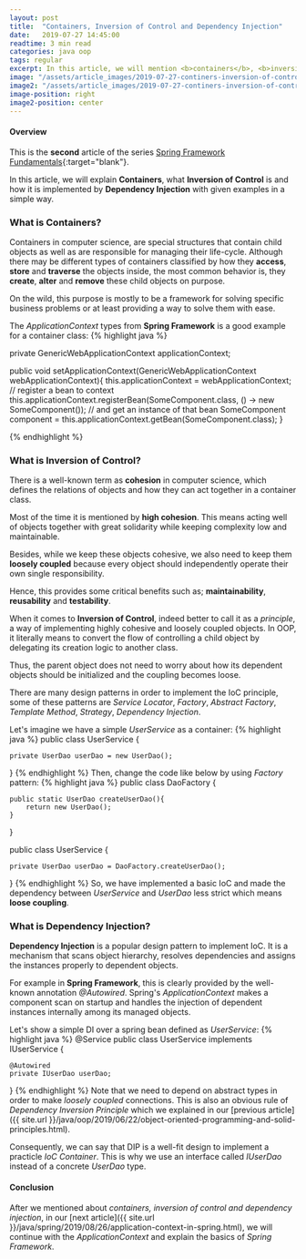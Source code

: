 ```yaml
---
layout: post
title:  "Containers, Inversion of Control and Dependency Injection"
date:   2019-07-27 14:45:00
readtime: 3 min read
categories: java oop
tags: regular
excerpt: In this article, we will mention <b>containers</b>, <b>inversion of control</b> and <b>dependency injection</b> and give some examples about how they are applied in a simple way.
image: "/assets/article_images/2019-07-27-continers-inversion-of-control-and-dependency-injection/containers-ioc-di.png"
image2: "/assets/article_images/2019-07-27-continers-inversion-of-control-and-dependency-injection/containers-ioc-di-mobile.png"
image-position: right
image2-position: center
---
```

#### Overview
This is the **second** article of the series [Spring Framework Fundamentals](https://github.com/yavuztas/java-spring-fundamentals){:target="blank"}.

In this article, we will explain **Containers**, what **Inversion of Control** is and how it is implemented by **Dependency Injection** with given examples in a simple way.
### What is Containers?
Containers in computer science, are special structures that contain child objects as well as are responsible for managing their life-cycle. Although there may be different types of containers classified by how they **access**, **store** and **traverse** the objects inside, the most common behavior is, they **create**, **alter** and **remove** these child objects on purpose.

On the wild, this purpose is mostly to be a framework for solving specific business problems or at least providing a way to solve them with ease.

The *ApplicationContext* types from **Spring Framework** is a good example for a container class:
{% highlight java %}

private GenericWebApplicationContext applicationContext;

public void setApplicationContext(GenericWebApplicationContext webApplicationContext){
    this.applicationContext = webApplicationContext;
    // register a bean to context
    this.applicationContext.registerBean(SomeComponent.class, () -> new SomeComponent());
    // and get an instance of that bean
    SomeComponent component = this.applicationContext.getBean(SomeComponent.class);
}

{% endhighlight %}
### What is Inversion of Control?
There is a well-known term as **cohesion** in computer science, which defines the relations of objects and how they can act together in a container class.

Most of the time it is mentioned by **high cohesion**. This means acting well of objects together with great solidarity while keeping complexity low and maintainable.

Besides, while we keep these objects cohesive, we also need to keep them **loosely coupled** because every object should independently operate their own single responsibility.

Hence, this provides some critical benefits such as; **maintainability**, **reusability** and **testability**.

When it comes to **Inversion of Control**, indeed better to call it as a *principle*, a way of implementing highly cohesive and loosely coupled objects. In OOP, it literally means to convert the flow of controlling a child object by delegating its creation logic to another class.

Thus, the parent object does not need to worry about how its dependent objects should be initialized and the coupling becomes loose.

There are many design patterns in order to implement the IoC principle, some of these patterns are *Service Locator*, *Factory*, *Abstract Factory*, *Template Method*, *Strategy*, *Dependency Injection*.

Let's imagine we have a simple *UserService* as a container:
{% highlight java %}
public class UserService {

    private UserDao userDao = new UserDao();

}
{% endhighlight %}
Then, change the code like below by using *Factory* pattern:
{% highlight java %}
public class DaoFactory {

    public static UserDao createUserDao(){
        return new UserDao();
    }

}

public class UserService {

    private UserDao userDao = DaoFactory.createUserDao();

}
{% endhighlight %}
So, we have implemented a basic IoC and made the dependency between *UserService* and *UserDao* less strict which means **loose coupling**.
### What is Dependency Injection?
**Dependency Injection** is a popular design pattern to implement IoC. It is a mechanism that scans object hierarchy, resolves dependencies and assigns the instances properly to dependent objects.

For example in **Spring Framework**, this is clearly provided by the well-known annotation *@Autowired*. Spring's *ApplicationContext* makes a component scan on startup and handles the injection of dependent instances internally among its managed objects.

Let's show a simple DI over a spring bean defined as *UserService*:
{% highlight java %}
@Service
public class UserService implements IUserService {

    @Autowired
    private IUserDao userDao;

}
{% endhighlight %}
Note that we need to depend on abstract types in order to make *loosely coupled* connections. This is also an obvious rule of *Dependency Inversion Principle* which we explained in our [previous article]({{ site.url }}/java/oop/2019/06/22/object-oriented-programming-and-solid-principles.html).

Consequently, we can say that DIP is a well-fit design to implement a practicle *IoC Container*. This is why we use an interface called *IUserDao* instead of a concrete *UserDao* type.

#### Conclusion
After we mentioned about *containers, inversion of control and dependency injection*, in our [next article]({{ site.url }}/java/spring/2019/08/26/application-context-in-spring.html), we will continue with the *ApplicationContext* and explain the basics of *Spring Framework*.
